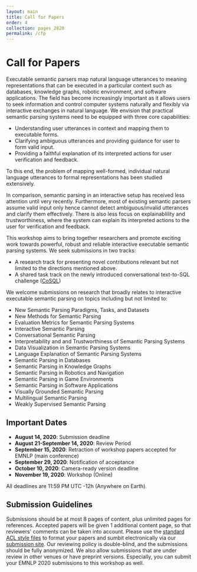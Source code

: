 ```yaml
---
layout: main
title: Call for Papers
order: 4
collection: pages_2020
permalink: /cfp
---
```

# Call for Papers
Executable semantic parsers map natural language utterances to meaning representations that can be executed in a particular context such as databases, knowledge graphs, robotic environment, and software applications. The field has become increasingly important as it allows users to seek information and control computer systems naturally and flexibly via interactive exchanges in natural language. We envision that practical semantic parsing systems need to be equipped with three core capabilities: 

- Understanding user utterances in context and mapping them to executable forms.
- Clarifying ambiguous utterances and providing guidance for user to form valid input.
- Providing a faithful explanation of its interpreted actions for user verification and feedback.

To this end, the problem of mapping well-formed, individual natural language utterances to formal representations has been studied extensively.

In comparison, semantic parsing in an interactive setup has received less attention until very recently. Furthermore, most of existing semantic parsers assume valid input only hence cannot detect ambiguous/invalid utterances and clarify them effectively.
There is also less focus on explainablility and trustworthiness, where the system can explain its interpreted actions to the user for verification and feedback.

This workshop aims to bring together researchers and promote exciting work towards powerful, robust and reliable interactive executable semantic parsing systems. We seek submissions in two tracks:

- A research track for presenting novel contributions relevant but not limited to the directions mentioned above.
- A shared task track on the newly introduced conversational text-to-SQL challenge ([CoSQL](https://yale-lily.github.io/cosql))

We welcome submissions on research that broadly relates to interactive executable semantic parsing on topics including but not limited to:

- New Semantic Parsing Paradigms, Tasks, and Datasets
- New Methods for Semantic Parsing
- Evaluation Metrics for Semantic Parsing Systems
- Interactive Semantic Parsing
- Conversational Semantic Parsing
- Interpretability and and Trustworthiness of Semantic Parsing Systems
- Data Visualization in Semantic Parsing Systems
- Language Explanation of Semantic Parsing Systems
- Semantic Parsing in Databases
- Semantic Parsing in Knowledge Graphs
- Semantic Parsing in Robotics and Navigation
- Semantic Parsing in Game Environments
- Semantic Parsing in Software Applications
- Visually Grounded Semantic Parsing
- Multilingual Semantic Parsing
- Weakly Supervised Semantic Parsing


## Important Dates
- **August 14, 2020**:              Submission deadline
- **August 21-September 14, 2020**: Review Period
- **September 15, 2020**:           Retraction of workshop papers accepted for EMNLP (main conference)
- **September 29, 2020**:           Notification of acceptance
- **October 10, 2020**:             Camera-ready version deadline
- **November 19, 2020**:            Workshop (Online)

All deadlines are 11:59 PM UTC -12h (Anywhere on Earth).


## Submission Guidelines
Submissions should be at most 8 pages of content, plus unlimited pages for references.
Accepted papers will be given 1 additional content page, so that reviewers' comments can be taken into account. 
Please use the [standard ACL style files](https://2020.emnlp.org/call-for-papers) to format your papers and sumbit electronically via our [submission site](https://www.softconf.com/emnlp2020/intex-sempar2020/).
Our reviewing policy is double-blind, and the submissions should be fully anonymized.
We also allow submissions that are under review in other venues or have preprint versions.
Especially, you can submit your EMNLP 2020 submissions to this workshop as well.


